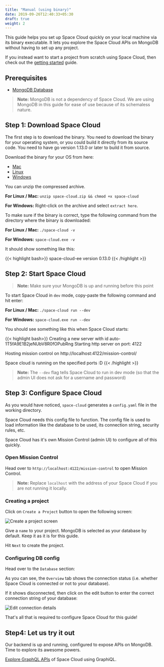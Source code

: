 ```yaml
---
title: "Manual (using binary)"
date: 2019-09-26T12:40:33+05:30
draft: true
weight: 2
---
```


This guide helps you set up Space Cloud quickly on your local machine via its binary executable. It lets you explore the Space Cloud APIs on MongoDB without having to set up any project.

If you instead want to start a project from scratch using Space Cloud, then check out the [getting started](/docs/getting-started) guide.

## Prerequisites

- [MongoDB Database](https://docs.mongodb.com/manual/installation/)

> **Note:** MongoDB is not a dependency of Space Cloud. We are using MongoDB in this guide for ease of use because of its schemaless nature.

## Step 1: Download Space Cloud

The first step is to download the binary. You need to download the binary for your operating system, or you could build it directly from its source code. You need to have go version 1.13.0 or later to build it from source.

Download the binary for your OS from here:

- [Mac](https://spaceuptech.com/downloads/darwin/space-cloud.zip)
- [Linux](https://spaceuptech.com/downloads/linux/space-cloud.zip)
- [Windows](https://spaceuptech.com/downloads/windows/space-cloud.zip)

You can unzip the compressed archive.

**For Linux / Mac:** `unzip space-cloud.zip && chmod +x space-cloud`

**For Windows:** Right-click on the archive and select `extract here`.

To make sure if the binary is correct, type the following command from the directory where the binary is downloaded:

**For Linux / Mac:** `./space-cloud -v`

**For Windows:** `space-cloud.exe -v`

It should show something like this:

{{< highlight bash>}}
space-cloud-ee version 0.13.0
{{< /highlight >}}

## Step 2: Start Space Cloud

> **Note:** Make sure your MongoDB is up and running before this point

To start Space Cloud in `dev` mode, copy-paste the following command and hit enter:

**For Linux / Mac:** `./space-cloud run --dev`

**For Windows:** `space-cloud.exe run --dev`

You should see something like this when Space Cloud starts:

{{< highlight bash>}}
Creating a new server with id auto-1T5fA9E1B2jeNUbV8R0fOPubRng
Starting http server on port: 4122

   Hosting mission control on http://localhost:4122/mission-control/

Space cloud is running on the specified ports :D
{{< /highlight >}}

> **Note:** The `--dev` flag tells Space Cloud to run in dev mode (so that the admin UI does not ask for a username and password)

## Step 3: Configure Space Cloud

As you would have noticed, `space-cloud` generates a `config.yaml` file in the working directory.

Space Cloud needs this config file to function. The config file is used to load information like the database to be used, its connection string, security rules, etc. 

Space Cloud has it's own Mission Control (admin UI) to configure all of this quickly. 

### Open Mission Control

Head over to `http://localhost:4122/mission-control` to open Mission Control.

> **Note:** Replace `localhost` with the address of your Space Cloud if you are not running it locally. 

### Creating a project

Click on `Create a Project` button to open the following screen:

![Create a project screen](/images/screenshots/create-project.png)

Give a `name` to your project. MongoDB is selected as your database by default. Keep it as it is for this guide.

Hit `Next` to create the project.

### Configuring DB config

Head over to the `Database` section:

As you can see, the `Overview` tab shows the connection status (i.e. whether Space Cloud is connected or not to your database). 

If it shows disconnected, then click on the edit button to enter the correct connection string of your database:

![Edit connection details](/images/screenshots/edit-connection.png)

That's all that is required to configure Space Cloud for this guide!

## Step4: Let us try it out 

Our backend is up and running, configured to expose APIs on MongoDB. Time to explore its awesome powers. 

[Explore GraphQL APIs](/getting-started/quick-start/explore-graphql) of Space Cloud using GraphiQL.